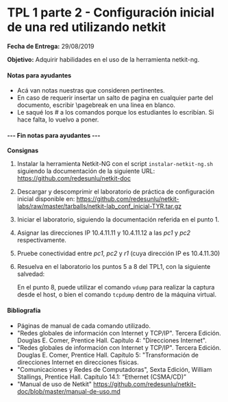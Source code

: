 TPL 1 parte 2 - Configuración inicial de una red utilizando netkit
==================================================================

**Fecha de Entrega:** 29/08/2019

**Objetivo:** Adquirir habilidades en el uso de la herramienta netkit-ng.

#### Notas para ayudantes

* Acá van notas nuestras que consideren pertinentes.
* En caso de requerir insertar un salto de pagina en cualquier parte del documento, escribir \pagebreak en una linea en blanco.
* Le saqué los # a los comandos porque los estudiantes lo escribían. Si hace falta, lo vuelvo a poner.

#### --- Fin notas para ayudantes ---

**Consignas**

1. Instalar la herramienta Netkit-NG con el script `instalar-netkit-ng.sh` siguiendo la documentación de la siguiente URL:
   <https://github.com/redesunlu/netkit-doc>
2. Descargar y descomprimir el laboratorio de práctica de configuración inicial disponible en:
   <https://github.com/redesunlu/netkit-labs/raw/master/tarballs/netkit-lab_conf_inicial-TYR.tar.gz>
3. Iniciar el laboratorio, siguiendo la documentación referida en el punto 1.
4. Asignar las direcciones IP 10.4.11.11 y 10.4.11.12 a las _pc1_ y _pc2_ respectivamente.
5. Pruebe conectividad entre _pc1_, _pc2_ y _r1_ (cuya dirección IP es 10.4.11.30)
6. Resuelva en el laboratorio los puntos 5 a 8 del TPL1, con la siguiente salvedad:

    En el punto 8, puede utilizar el comando `vdump` para realizar la captura desde el host, o bien el comando `tcpdump` dentro de la máquina virtual.

#### Bibliografía

* Páginas de manual de cada comando utilizado.
* "Redes globales de información con Internet y TCP/IP". Tercera Edición. Douglas E. Comer, Prentice Hall. Capítulo 4: "Direcciones Internet".
* "Redes globales de información con Internet y TCP/IP". Tercera Edición. Douglas E. Comer, Prentice Hall. Capítulo 5: "Transformación de direcciones Internet en direcciones físicas.
* "Comunicaciones y Redes de Computadoras", Sexta Edición, William Stallings, Prentice Hall. Capítulo 14.1: “Ethernet (CSMA/CD)”
* "Manual de uso de Netkit"
  <https://github.com/redesunlu/netkit-doc/blob/master/manual-de-uso.md>
